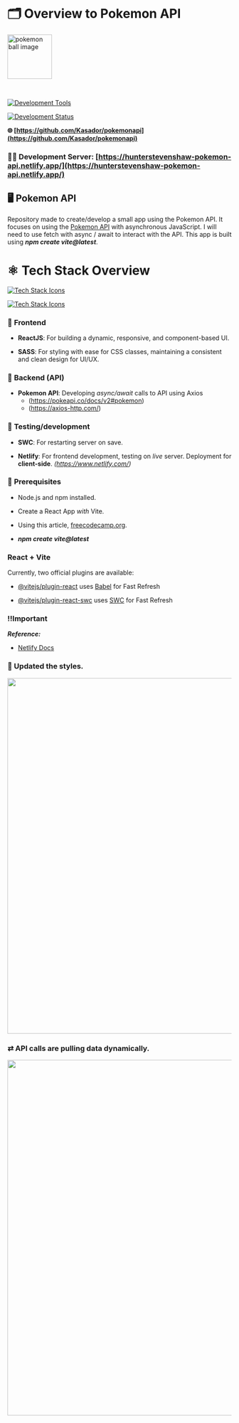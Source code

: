 # 🗂 Overview to Pokemon API

<img width="100px" src="https://github.com/user-attachments/assets/2df5aae3-cb7c-40ae-b61c-8ddb0435c586"  alt="pokemon ball image" />

&nbsp;

[![Development Tools](https://skillicons.dev/icons?i=vscode,windows,apple,github)](https://skillicons.dev)

[![Development Status](https://api.netlify.com/api/v1/badges/7b136c6b-4677-42b7-a230-5e810a7caa39/deploy-status)](https://app.netlify.com/sites/hunterstevenshaw-pokemon-api/deploys)

**🌐 [https://github.com/Kasador/pokemonapi](https://github.com/Kasador/pokemonapi)**

### 🔗🚧 **Development Server**: [https://hunterstevenshaw-pokemon-api.netlify.app/](https://hunterstevenshaw-pokemon-api.netlify.app/)

## 🖥️ Pokemon API

Repository made to create/develop a small app using the Pokemon API. It focuses on using the [Pokemon API](https://pokeapi.co/) with asynchronous JavaScript. I will need to use fetch with async / await to interact with the API. This app is built using _**npm create vite@latest**_.

# ⚛️ **Tech Stack Overview** 

[![Tech Stack Icons](https://skillicons.dev/icons?i=js,html,css,react)](https://skillicons.dev)

[![Tech Stack Icons](https://skillicons.dev/icons?i=scss,vite,netlify)](https://skillicons.dev)

### 📘 **Frontend**

- **ReactJS**: For building a dynamic, responsive, and component-based UI.

- **SASS**: For styling with ease for CSS classes, maintaining a consistent and clean design for UI/UX.

### 📖 **Backend (API)**

- **Pokemon API**: Developing _async/await_ calls to API using Axios 
    - (https://pokeapi.co/docs/v2#pokemon)
    - (https://axios-http.com/)

### 🧪 **Testing/development**

- **SWC**: For restarting server on save.

- **Netlify**: For frontend development, testing on _live_ server. Deployment for **client-side**. _(https://www.netlify.com/)_

### 📑 **Prerequisites**

- Node.js and npm installed.

- Create a React App _with_ Vite.

- Using this article, [freecodecamp.org](https://www.freecodecamp.org/news/how-to-create-a-react-app-in-2024/#:~:text=Create%20React%20App%20has%20been,new%20React%20project%20in%202024.).

- **_npm create vite@latest_**

### React + Vite
  
Currently, two official plugins are available:

- [@vitejs/plugin-react](https://github.com/vitejs/vite-plugin-react/blob/main/packages/plugin-react/README.md) uses [Babel](https://babeljs.io/) for Fast Refresh

- [@vitejs/plugin-react-swc](https://github.com/vitejs/vite-plugin-react-swc) uses [SWC](https://swc.rs/) for Fast Refresh

### **‼️Important**

**_Reference:_** 

- [Netlify Docs](https://www.netlify.com/)

### **🎨 Updated the styles.**

<img width="800px" src="https://github.com/user-attachments/assets/02ee6b5c-183b-4f4d-b7a8-979ad0730731" />

### **⇄ API calls are pulling data dynamically.**

<img width="800px" src="https://github.com/user-attachments/assets/04442a48-aff8-4068-9303-89361700dfb9" />